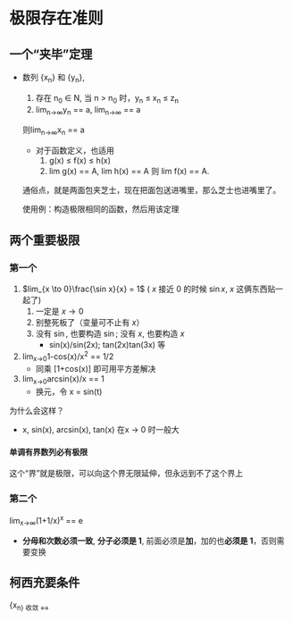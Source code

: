 # 极限存在准则
## 一个“夹毕”定理
* 数列 {x<sub>n</sub>} 和 {y<sub>n</sub>}, 
    1. 存在 n<sub>0</sub> ∈ N, 当 n > n<sub>0</sub> 时，y<sub>n</sub> ≤ x<sub>n</sub> ≤ z<sub>n</sub>
    2. lim<sub>n→∞</sub>y<sub>n</sub> == a, lim<sub>n→∞</sub> == a

    则lim<sub>n→∞</sub>x<sub>n</sub> == a
    * 对于函数定义，也适用
        1. g(x) ≤ f(x) ≤ h(x)
        2. lim g(x) == A, lim h(x) == A
    则 lim f(x) == A.

    通俗点，就是两面包夹芝士，现在把面包送进嘴里，那么芝士也进嘴里了。

    使用例：构造极限相同的函数，然后用该定理

## 两个重要极限
### 第一个
1. $lim_{x \to 0}\frac{\sin x}{x} = 1$ ( $x$ 接近 $0$ 的时候 $\sin x$, $x$ 这俩东西贴一起了)
    1. 一定是 $x\to 0$
    2. 别整死板了（变量可不止有 $x$）
    3. 没有 $\sin$, 也要构造 $\sin$; 没有 $x$, 也要构造 $x$
        * sin(x)/sin(2x); tan(2x)tan(3x) 等
2. lim<sub>x→0</sub>1-cos(x)/x<sup>2</sup> == 1/2
    * 同乘 [1+cos(x)] 即可用平方差解决
3. lim<sub>x→0</sub>arcsin(x)/x == 1
    * 换元，令 x = sin(t)

为什么会这样？
* x, sin(x), arcsin(x), tan(x) 在x → 0 时一般大

#### 单调有界数列必有极限
这个“界”就是极限，可以向这个界无限延伸，但永远到不了这个界上

### 第二个
lim<sub>x→∞</sub>(1+1/x)<sup>x</sup> == e
* **分母和次数必须一致**, **分子必须是 1**, 前面必须是**加**，加的也**必须是 1**，否则需要变换

## 柯西充要条件
{x<sub>n} 收敛 ↔ 